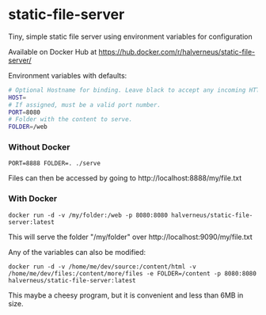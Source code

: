 # static-file-server
Tiny, simple static file server using environment variables for configuration

Available on Docker Hub at https://hub.docker.com/r/halverneus/static-file-server/

Environment variables with defaults:
```bash
# Optional Hostname for binding. Leave black to accept any incoming HTTP request on the prescribed port.
HOST=
# If assigned, must be a valid port number.
PORT=8080
# Folder with the content to serve.
FOLDER=/web
```

### Without Docker
```
PORT=8888 FOLDER=. ./serve
```
Files can then be accessed by going to http://localhost:8888/my/file.txt

### With Docker
```
docker run -d -v /my/folder:/web -p 8080:8080 halverneus/static-file-server:latest
```
This will serve the folder "/my/folder" over http://localhost:9090/my/file.txt

Any of the variables can also be modified:
```
docker run -d -v /home/me/dev/source:/content/html -v /home/me/dev/files:/content/more/files -e FOLDER=/content -p 8080:8080 halverneus/static-file-server:latest
```

This maybe a cheesy program, but it is convenient and less than 6MB in size.
